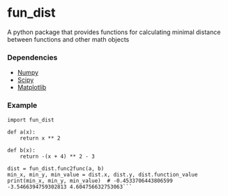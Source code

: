 # fun_dist
A python package that provides functions for calculating minimal distance between functions and other math objects

### Dependencies
* [Numpy](https://github.com/numpy/numpy)
* [Scipy](https://github.com/scipy/scipy)
* [Matplotlib](https://github.com/matplotlib/matplotlib)

### Example
```
import fun_dist

def a(x):
    return x ** 2

def b(x):
    return -(x + 4) ** 2 - 3

dist = fun_dist.func2func(a, b)
min_x, min_y, min_value = dist.x, dist.y, dist.function_value
print(min_x, min_y, min_value)  # -0.4533706443806599 -3.5466394759302813 4.604756632753063```

